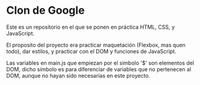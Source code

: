 # Clon de Google

Este es un repositorio en el que se ponen en práctica HTML, CSS, y JavaScript.

El proposito del proyecto era practicar maquetación (Flexbox, mas quen todo), dar estilos,
y practicar con el DOM y funciones de JavaScript.

Las variables en main.js que empiezan por el simbolo '$' son elementos del DOM,
dicho símbolo es para diferenciar de variables que no pertenecen al DOM, aunque no hayan sido necesarias en este proyecto.